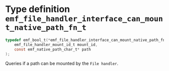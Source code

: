 # Type definition `emf_file_handler_interface_can_mount_native_path_fn_t`

```c
typedef emf_bool_t(*emf_file_handler_interface_can_mount_native_path_fn_t)(
    emf_file_handler_mount_id_t mount_id,
    const emf_native_path_char_t* path
);
```

Queries if a path can be mounted by the `File handler`.
